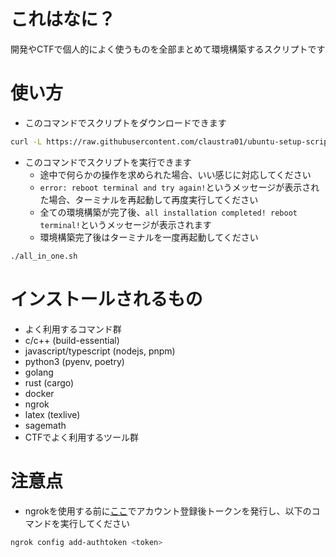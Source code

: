 # これはなに？
開発やCTFで個人的によく使うものを全部まとめて環境構築するスクリプトです

# 使い方

- このコマンドでスクリプトをダウンロードできます
```sh
curl -L https://raw.githubusercontent.com/claustra01/ubuntu-setup-scripts/main/all_in_one.sh -o all_in_one.sh && chmod +x all_in_one.sh
```

- このコマンドでスクリプトを実行できます
    - 途中で何らかの操作を求められた場合、いい感じに対応してください
    - `error: reboot terminal and try again!`というメッセージが表示された場合、ターミナルを再起動して再度実行してください
    - 全ての環境構築が完了後、`all installation completed! reboot terminal!`というメッセージが表示されます
    - 環境構築完了後はターミナルを一度再起動してください
```sh
./all_in_one.sh
```


# インストールされるもの
- よく利用するコマンド群
- c/c++ (build-essential)
- javascript/typescript (nodejs, pnpm)
- python3 (pyenv, poetry)
- golang
- rust (cargo)
- docker
- ngrok
- latex (texlive)
- sagemath
- CTFでよく利用するツール群


# 注意点

- ngrokを使用する前に[ここ](https://ngrok.com/)でアカウント登録後トークンを発行し、以下のコマンドを実行してください
```sh
ngrok config add-authtoken <token>
```
